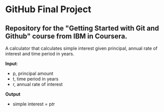 # GitHub Final Project
Repository for the "Getting Started with Git and Github" course from IBM in Coursera.
---
A calculator that calculates simple interest given principal, annual rate of interest and time period in years.

**Input**:
   - p, principal amount
   - t, time period in years
   - r, annual rate of interest

**Output**
   - simple interest = p*t*r
